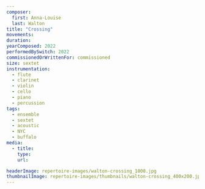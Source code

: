 ```yaml
---
composer:
  first: Anna-Louise
  last: Walton
title: "Crossing"
movements:
duration:
yearComposed: 2022
performedBySwitch: 2022
commissionedOrWrittenFor: commissioned
size: sextet
instrumentation:
  - flute
  - clarinet
  - violin
  - cello
  - piano
  - percussion
tags:
  - ensemble
  - sextet
  - acoustic
  - NYC
  - buffalo
media:
  - title:
    type:
    url:

headerImage: repertoire-images/walton-crossing_1000.jpg
thumbnailImage: repertoire-images/thumbnails/walton-crossing_400x200.jpg
---
```

